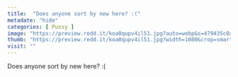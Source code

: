 ```yaml
---
title:  "Does anyone sort by new here? :("
metadate: "hide"
categories: [ Pussy ]
image: "https://preview.redd.it/koa0qupv4il51.jpg?auto=webp&s=479435c0a8d8cc40407ea3317435765f468d1dc9"
thumb: "https://preview.redd.it/koa0qupv4il51.jpg?width=1080&crop=smart&auto=webp&s=1176042af4637f47936849617bcfde7445558504"
visit: ""
---
```

Does anyone sort by new here? :(
